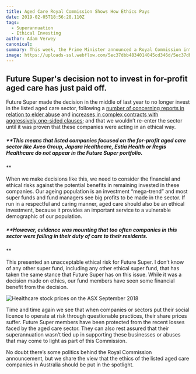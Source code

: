 ```yaml
---
title: Aged Care Royal Commission Shows How Ethics Pays
date: 2019-02-05T18:56:28.110Z
tags: 
  - Superannuation
  - Ethical Investing
author: Adam Verwey
canonical: 
summary: This week, the Prime Minister announced a Royal Commission into the behaviour and practices of for-profit aged care companies in Australia.
image: https://uploads-ssl.webflow.com/5ec37dbb4834014045cd346d/5ec37dbc483401749fcd3d8f_for-profit%20aged%20care%20(1).jpg
---
```


Future Super's decision not to invest in for-profit aged care has just paid off.
--------------------------------------------------------------------------------

Future Super made the decision in the middle of last year to no longer invest in the listed aged care sector, following a [number of concerning reports in relation to elder abuse](http://www.abc.net.au/news/2017-06-24/elderly-exploited-in-aveo-retirement-villages/8645876) and [increases in complex contracts with aggressively one-sided clauses](https://www.smh.com.au/interactive/2017/retirement-racket/the-price-of-freedom/); and that we wouldn’t re-enter the sector until it was proven that these companies were acting in an ethical way.

##### **This means that listed companies focused on the for-profit aged care sector like Aveo Group, Japara Healthcare, Estia Health or Regis Healthcare do not appear in the Future Super portfolio.  
**

When we make decisions like this, we need to consider the financial and ethical risks against the potential benefits in remaining invested in these companies. Our ageing population is an investment “mega-trend” and most super funds and fund managers see big profits to be made in the sector. If run in a respectful and caring manner, aged care should also be an ethical investment, because it provides an important service to a vulnerable demographic of our population.

##### **However, evidence was mounting that too often companies in this sector were failing in their duty of care to their residents.  
**

This presented an unacceptable ethical risk for Future Super. I don’t know of any other super fund, including any other ethical super fund, that has taken the same stance that Future Super has on this issue. While it was a decision made on ethics, our fund members have seen some financial benefit from the decision.

![Healthcare stock prices on the ASX September 2018 ](https://uploads-ssl.webflow.com/5ec37dbb4834014045cd346d/5ec37dbc483401977bcd3b8d_Screen%20Shot%202018-09-18%20at%204.04.00%20pm.png)

  

Time and time again we see that when companies or sectors put their social licence to operate at risk through questionable practices, their share prices suffer. Future Super members have been protected from the recent losses faced by the aged care sector. They can also rest assured that their superannuation wasn’t tied up in supporting these businesses or abuses that may come to light as part of this Commission.  

No doubt there’s some politics behind the Royal Commission announcement, but we share the view that the ethics of the listed aged care companies in Australia should be put in the spotlight.


